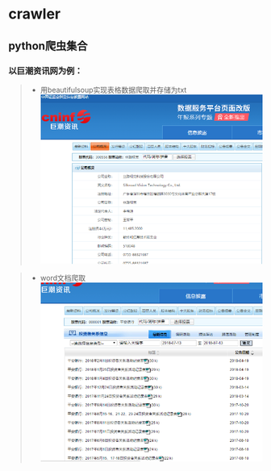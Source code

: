 # crawler
## python爬虫集合
### 以巨潮资讯网为例：
> * 用beautifulsoup实现表格数据爬取并存储为txt
![picture](img/table.png)


> * word文档爬取
![picture](img/word.png)
